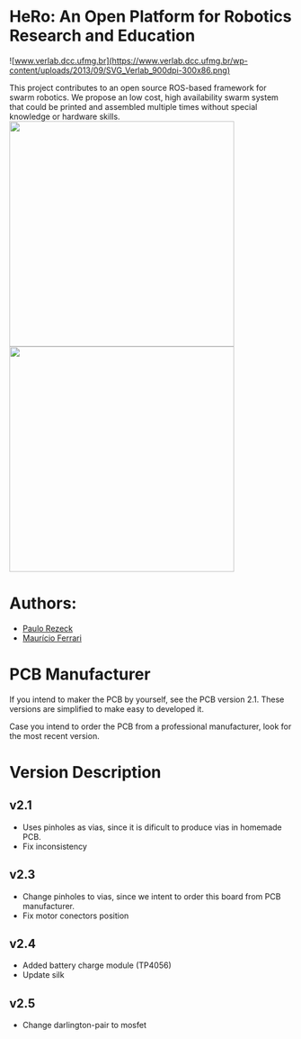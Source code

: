 # HeRo: An Open Platform for Robotics Research and Education
![www.verlab.dcc.ufmg.br](https://www.verlab.dcc.ufmg.br/wp-content/uploads/2013/09/SVG_Verlab_900dpi-300x86.png)

This project contributes to an open source ROS-based framework for swarm robotics. We propose an low cost, high availability swarm system that could be printed and assembled multiple times without special knowledge or hardware skills.
<img src="../media/images/pcb_top.png" width="400">
<img src="..//media/images/pcb_bottom.png" width="400">

# Authors:
- [Paulo Rezeck](https://github.com/rezeck)
- [Maurício Ferrari](https://github.com/mauferrari)

# PCB Manufacturer

If you intend to maker the PCB by yourself, see the PCB version 2.1. These versions are simplified to make easy to developed it.

Case you intend to order the PCB from a professional manufacturer, look for the most recent version.

# Version Description

## v2.1
- Uses pinholes as vias, since it is dificult to produce vias in homemade PCB.
- Fix inconsistency 

## v2.3
- Change pinholes to vias, since we intent to order this board from PCB manufacturer.
- Fix motor conectors position

## v2.4
- Added battery charge module (TP4056)
- Update silk

## v2.5
- Change darlington-pair to mosfet


